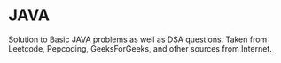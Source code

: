 # JAVA
Solution to Basic JAVA problems as well as DSA questions.
Taken from Leetcode, Pepcoding, GeeksForGeeks, and other sources from Internet.


